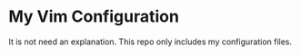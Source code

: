 # My Vim Configuration

It is not need an explanation. This repo only includes my configuration files.
